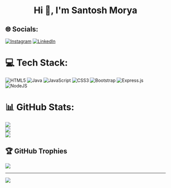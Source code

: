 

<h1 align="center">Hi 👋, I'm Santosh Morya</h1>


## 🌐 Socials:
[![Instagram](https://img.shields.io/badge/Instagram-%23E4405F.svg?logo=Instagram&logoColor=white)](https://instagram.com/santosh_morya1) [![LinkedIn](https://img.shields.io/badge/LinkedIn-%230077B5.svg?logo=linkedin&logoColor=white)](https://linkedin.com/in/santosh-morya) 

# 💻 Tech Stack:
![HTML5](https://img.shields.io/badge/html5-%23E34F26.svg?style=for-the-badge&logo=html5&logoColor=white) ![Java](https://img.shields.io/badge/java-%23ED8B00.svg?style=for-the-badge&logo=java&logoColor=white) ![JavaScript](https://img.shields.io/badge/javascript-%23323330.svg?style=for-the-badge&logo=javascript&logoColor=%23F7DF1E) ![CSS3](https://img.shields.io/badge/css3-%231572B6.svg?style=for-the-badge&logo=css3&logoColor=white) ![Bootstrap](https://img.shields.io/badge/bootstrap-%23563D7C.svg?style=for-the-badge&logo=bootstrap&logoColor=white) ![Express.js](https://img.shields.io/badge/express.js-%23404d59.svg?style=for-the-badge&logo=express&logoColor=%2361DAFB) ![NodeJS](https://img.shields.io/badge/node.js-6DA55F?style=for-the-badge&logo=node.js&logoColor=white)
# 📊 GitHub Stats:
![](https://github-readme-stats.vercel.app/api?username=Santosh7017&theme=dark&hide_border=false&include_all_commits=false&count_private=false)<br/>
![](https://github-readme-streak-stats.herokuapp.com/?user=Santosh7017&theme=dark&hide_border=false)<br/>
![](https://github-readme-stats.vercel.app/api/top-langs/?username=Santosh7017&theme=dark&hide_border=false&include_all_commits=false&count_private=false&layout=compact)

## 🏆 GitHub Trophies
![](https://github-profile-trophy.vercel.app/?username=Santosh7017&theme=radical&no-frame=false&no-bg=true&margin-w=4)


---
[![](https://visitcount.itsvg.in/api?id=Santosh7017&icon=0&color=0)](https://visitcount.itsvg.in)

<!-- Proudly created with GPRM ( https://gprm.itsvg.in ) -->
